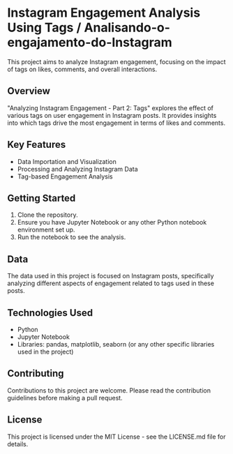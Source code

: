 

# Instagram Engagement Analysis Using Tags / Analisando-o-engajamento-do-Instagram

This project aims to analyze Instagram engagement, focusing on the impact of tags on likes, comments, and overall interactions.

## Overview

"Analyzing Instagram Engagement - Part 2: Tags" explores the effect of various tags on user engagement in Instagram posts. It provides insights into which tags drive the most engagement in terms of likes and comments.

## Key Features

- Data Importation and Visualization
- Processing and Analyzing Instagram Data
- Tag-based Engagement Analysis

## Getting Started

1. Clone the repository.
2. Ensure you have Jupyter Notebook or any other Python notebook environment set up.
3. Run the notebook to see the analysis.

## Data

The data used in this project is focused on Instagram posts, specifically analyzing different aspects of engagement related to tags used in these posts.

## Technologies Used

- Python
- Jupyter Notebook
- Libraries: pandas, matplotlib, seaborn (or any other specific libraries used in the project)

## Contributing

Contributions to this project are welcome. Please read the contribution guidelines before making a pull request.

## License

This project is licensed under the MIT License - see the LICENSE.md file for details.
